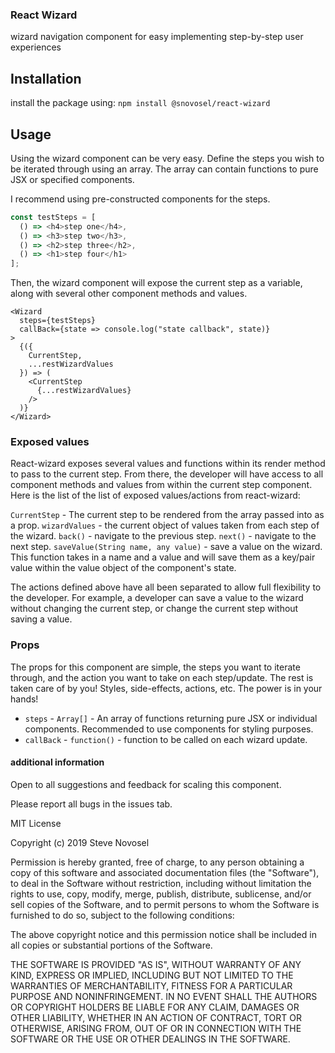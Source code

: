 ### React Wizard

wizard navigation component for easy implementing step-by-step user experiences

## Installation

install the package using: `npm install @snovosel/react-wizard`

## Usage

Using the wizard component can be very easy. Define the steps you wish to be iterated through using an array.
The array can contain functions to pure JSX or specified components.

I recommend using pre-constructed components for the steps.

```javascript
const testSteps = [
  () => <h4>step one</h4>,
  () => <h3>step two</h3>,
  () => <h2>step three</h2>,
  () => <h1>step four</h1>
];
```

Then, the wizard component will expose the current step as a variable, along with several other component methods and values.

```JSX
<Wizard
  steps={testSteps}
  callBack={state => console.log("state callback", state)}
>
  {({
    CurrentStep,
    ...restWizardValues
  }) => (
    <CurrentStep
      {...restWizardValues}
    />
  )}
</Wizard>
```

### Exposed values

React-wizard exposes several values and functions within its render method to pass to the current step. From there, the developer will have access to all component methods and values from within the current step component. Here is the list of the list of exposed values/actions from react-wizard:

`CurrentStep` - The current step to be rendered from the array passed into as a prop.
`wizardValues` - the current object of values taken from each step of the wizard.
`back()` - navigate to the previous step.
`next()` - navigate to the next step.
`saveValue(String name, any value)` - save a value on the wizard. This function takes in a name and a value and will save them as a key/pair value within the value object of the component's state.

The actions defined above have all been separated to allow full flexibility to the developer. For example, a developer can save a value to the wizard without changing the current step, or change the current step without saving a value.

### Props

The props for this component are simple, the steps you want to iterate through, and the action you want to take on each step/update. The rest is taken care of by you! Styles, side-effects, actions, etc. The power is in your hands!

- `steps` - `Array[]` - An array of functions returning pure JSX or individual components. Recommended to use components for styling purposes.
- `callBack` - `function()` - function to be called on each wizard update.

#### additional information

Open to all suggestions and feedback for scaling this component.

Please report all bugs in the issues tab.

MIT License

Copyright (c) 2019 Steve Novosel

Permission is hereby granted, free of charge, to any person obtaining a copy
of this software and associated documentation files (the "Software"), to deal
in the Software without restriction, including without limitation the rights
to use, copy, modify, merge, publish, distribute, sublicense, and/or sell
copies of the Software, and to permit persons to whom the Software is
furnished to do so, subject to the following conditions:

The above copyright notice and this permission notice shall be included in all
copies or substantial portions of the Software.

THE SOFTWARE IS PROVIDED "AS IS", WITHOUT WARRANTY OF ANY KIND, EXPRESS OR
IMPLIED, INCLUDING BUT NOT LIMITED TO THE WARRANTIES OF MERCHANTABILITY,
FITNESS FOR A PARTICULAR PURPOSE AND NONINFRINGEMENT. IN NO EVENT SHALL THE
AUTHORS OR COPYRIGHT HOLDERS BE LIABLE FOR ANY CLAIM, DAMAGES OR OTHER
LIABILITY, WHETHER IN AN ACTION OF CONTRACT, TORT OR OTHERWISE, ARISING FROM,
OUT OF OR IN CONNECTION WITH THE SOFTWARE OR THE USE OR OTHER DEALINGS IN THE
SOFTWARE.
